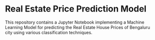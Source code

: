 # Real Estate Price Prediction Model

This repository contains a Jupyter Notebook implementing a Machine Learning Model for predicting the Real Estate House Prices of Bengaluru city using various classification techniques. 
